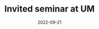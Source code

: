 ---
title: "Invited seminar at UM"
date: 2022-09-21
image: /assets/images/news/3_Invited_seminar_at_um_september_21_2022.png
summary: >
  **Antoni Luque** spoke in the Fall 2022 Department of Physics seminar series at the University of Miami.
---